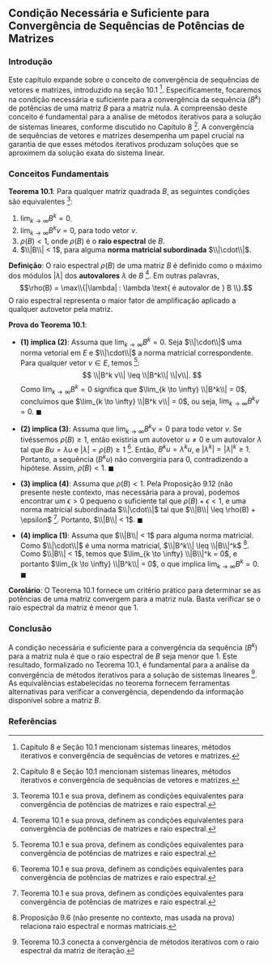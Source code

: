 ## Condição Necessária e Suficiente para Convergência de Sequências de Potências de Matrizes

### Introdução
Este capítulo expande sobre o conceito de convergência de sequências de vetores e matrizes, introduzido na seção 10.1 [^1]. Especificamente, focaremos na condição necessária e suficiente para a convergência da sequência $(B^k)$ de potências de uma matriz $B$ para a matriz nula. A compreensão deste conceito é fundamental para a análise de métodos iterativos para a solução de sistemas lineares, conforme discutido no Capítulo 8 [^1]. A convergência de sequências de vetores e matrizes desempenha um papel crucial na garantia de que esses métodos iterativos produzam soluções que se aproximem da solução exata do sistema linear.

### Conceitos Fundamentais
**Teorema 10.1**: Para qualquer matriz quadrada $B$, as seguintes condições são equivalentes [^2]:
1.  $\lim_{k \to \infty} B^k = 0$.
2.  $\lim_{k \to \infty} B^k v = 0$, para todo vetor $v$.
3.  $\rho(B) < 1$, onde $\rho(B)$ é o **raio espectral** de $B$.
4.  $\\|B\\| < 1$, para alguma **norma matricial subordinada** $\\|\cdot\\|$.

**Definição**: O raio espectral $\rho(B)$ de uma matriz $B$ é definido como o máximo dos módulos $|\lambda|$ dos **autovalores** $\lambda$ de $B$ [^2]. Em outras palavras, $$\rho(B) = \max\\{|\lambda| : \lambda \text{ é autovalor de } B \\}.$$ O raio espectral representa o maior fator de amplificação aplicado a qualquer autovetor pela matriz.

**Prova do Teorema 10.1**:

*   **(1) implica (2)**: Assuma que $\lim_{k \to \infty} B^k = 0$. Seja $\\|\cdot\\|$ uma norma vetorial em $E$ e $\\|\cdot\\|$ a norma matricial correspondente. Para qualquer vetor $v \in E$, temos [^2]:
    $$ \\|B^k v\\| \leq \\|B^k\\| \\|v\\|. $$
    Como $\lim_{k \to \infty} B^k = 0$ significa que $\lim_{k \to \infty} \\|B^k\\| = 0$, concluímos que $\lim_{k \to \infty} \\|B^k v\\| = 0$, ou seja, $\lim_{k \to \infty} B^k v = 0$. $\blacksquare$

*   **(2) implica (3)**: Assuma que $\lim_{k \to \infty} B^k v = 0$ para todo vetor $v$. Se tivéssemos $\rho(B) \geq 1$, então existiria um autovetor $u \neq 0$ e um autovalor $\lambda$ tal que $Bu = \lambda u$ e $|\lambda| = \rho(B) \geq 1$ [^2]. Então, $B^k u = \lambda^k u$, e $| \lambda^k | = |\lambda|^k \geq 1$. Portanto, a sequência $(B^k u)$ não convergiria para 0, contradizendo a hipótese. Assim, $\rho(B) < 1$. $\blacksquare$

*   **(3) implica (4)**: Assuma que $\rho(B) < 1$. Pela Proposição 9.12 (não presente neste contexto, mas necessária para a prova), podemos encontrar um $\epsilon > 0$ pequeno o suficiente tal que $\rho(B) + \epsilon < 1$, e uma norma matricial subordinada $\\|\cdot\\|$ tal que $\\|B\\| \leq \rho(B) + \epsilon$ [^2]. Portanto, $\\|B\\| < 1$. $\blacksquare$

*   **(4) implica (1)**: Assuma que $\\|B\\| < 1$ para alguma norma matricial. Como $\\|\cdot\\|$ é uma norma matricial, $\\|B^k\\| \leq \\|B\\|^k$ [^3]. Como $\\|B\\| < 1$, temos que $\lim_{k \to \infty} \\|B\\|^k = 0$, e portanto $\lim_{k \to \infty} \\|B^k\\| = 0$, o que implica $\lim_{k \to \infty} B^k = 0$. $\blacksquare$

**Corolário**: O Teorema 10.1 fornece um critério prático para determinar se as potências de uma matriz convergem para a matriz nula. Basta verificar se o raio espectral da matriz é menor que 1.

### Conclusão
A condição necessária e suficiente para a convergência da sequência $(B^k)$ para a matriz nula é que o raio espectral de $B$ seja menor que 1. Este resultado, formalizado no Teorema 10.1, é fundamental para a análise da convergência de métodos iterativos para a solução de sistemas lineares [^4]. As equivalências estabelecidas no teorema fornecem ferramentas alternativas para verificar a convergência, dependendo da informação disponível sobre a matriz $B$.

### Referências
[^1]: Capítulo 8 e Seção 10.1 mencionam sistemas lineares, métodos iterativos e convergência de sequências de vetores e matrizes.
[^2]: Teorema 10.1 e sua prova, definem as condições equivalentes para convergência de potências de matrizes e raio espectral.
[^3]: Proposição 9.6 (não presente no contexto, mas usada na prova) relaciona raio espectral e normas matriciais.
[^4]: Teorema 10.3 conecta a convergência de métodos iterativos com o raio espectral da matriz de iteração.

<!-- END -->
